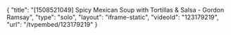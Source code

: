 {
    "title": "[1508521049] Spicy Mexican Soup with Tortillas & Salsa - Gordon Ramsay",
    "type": "solo",
    "layout": "iframe-static",
    "videoId": "123179219",
    "url": "\/tvpembed\/123179219"
}